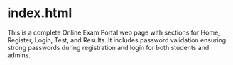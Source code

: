 # index.html
This is a complete Online Exam Portal web page with sections for Home, Register, Login, Test, and Results. It includes password validation ensuring strong passwords during registration and login for both students and admins.
